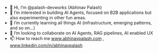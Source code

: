 - 👋 Hi, I’m @palash-devworks (Abhinav Palash)
- 👀 I’m interested in building AI Agents, focused on B2B applications but also experimenting in other fun areas.
- 🌱 I’m currently learning all things AI (infrastructure, emerging patterns, and so on...)
- 💞️ I’m looking to collaborate on AI Agents, RAG pipelines, AI enabled UX
- 📫 How to reach me www.abhinavpalash.com , www.linkedin.com/in/abhinavpalash

<!---
palash-devworks/palash-devworks is a ✨ special ✨ repository because its `README.md` (this file) appears on your GitHub profile.
You can click the Preview link to take a look at your changes.
--->
